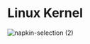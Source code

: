 # Linux Kernel

![napkin-selection (2)](https://github.com/user-attachments/assets/416af6ba-b164-40d5-b12f-10388407b1e2)
